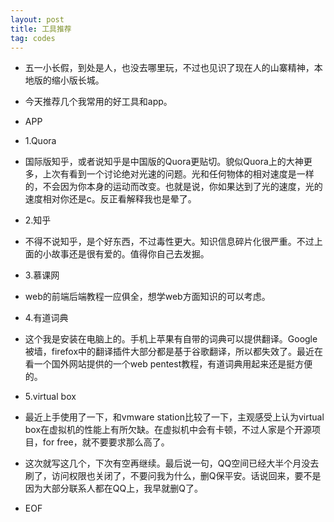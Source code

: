 ```yaml
---
layout: post
title: 工具推荐
tag: codes
---
```

*  五一小长假，到处是人，也没去哪里玩，不过也见识了现在人的山寨精神，本地版的缩小版长城。

*  今天推荐几个我常用的好工具和app。
*  APP
*  1.Quora
*  国际版知乎，或者说知乎是中国版的Quora更贴切。貌似Quora上的大神更多，上次有看到一个讨论绝对光速的问题。光和任何物体的相对速度是一样的，不会因为你本身的运动而改变。也就是说，你如果达到了光的速度，光的速度相对你还是c。反正看解释我也是晕了。
*  2.知乎
*  不得不说知乎，是个好东西，不过毒性更大。知识信息碎片化很严重。不过上面的小故事还是很有爱的。值得你自己去发掘。
*  3.慕课网
*  web的前端后端教程一应俱全，想学web方面知识的可以考虑。
*  4.有道词典
*  这个我是安装在电脑上的。手机上苹果有自带的词典可以提供翻译。Google被墙，firefox中的翻译插件大部分都是基于谷歌翻译，所以都失效了。最近在看一个国外网站提供的一个web pentest教程，有道词典用起来还是挺方便的。
*  5.virtual box
*  最近上手使用了一下，和vmware station比较了一下，主观感受上认为virtual box在虚拟机的性能上有所欠缺。在虚拟机中会有卡顿，不过人家是个开源项目，for free，就不要要求那么高了。
*  这次就写这几个，下次有空再继续。最后说一句，QQ空间已经大半个月没去刷了，访问权限也关闭了，不要问我为什么，删Q保平安。话说回来，要不是因为大部分联系人都在QQ上，我早就删Q了。

*  EOF
